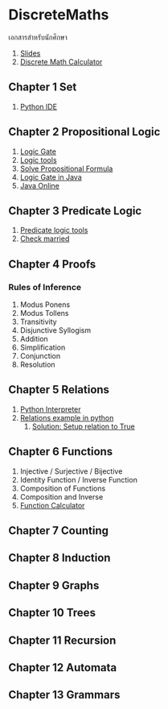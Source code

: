 # DiscreteMaths
เอกสารสำหรับนักศึกษา
1. [Slides](http://fivedots.coe.psu.ac.th/Software.coe/DiscreteMaths/Slides/)
1. [Discrete Math Calculator](https://www.mathcelebrity.com/lesplan.php?key=discrete)
## Chapter 1 Set
1. [Python IDE](https://www.onlinegdb.com/online_python_compiler)
## Chapter 2 Propositional Logic
1. [Logic Gate](https://academo.org/demos/logic-gate-simulator/)
1. [Logic tools](https://www.wolframalpha.com/examples/mathematics/discrete-mathematics/)
1. [Solve Propositional Formula](http://logictools.org/)
1. [Logic Gate in Java](http://fivedots.coe.psu.ac.th/Software.coe/DiscreteMaths/Code/Gate%20Logic/GateLogic.java)
1. [Java Online](https://www.jdoodle.com/online-java-compiler/)
## Chapter 3 Predicate Logic
1. [Predicate logic tools](https://www.umsu.de/trees/)
1. [Check married](file/married.js)
## Chapter 4 Proofs
### Rules of Inference
1. Modus Ponens
1. Modus Tollens
1. Transitivity
1. Disjunctive Syllogism
1. Addition
1. Simplification
1. Conjunction
1. Resolution
## Chapter 5 Relations
1. [Python Interpreter](https://www.programiz.com/python-programming/online-compiler/)
1. [Relations example in python](https://w3.cs.jmu.edu/mayfiecs/cs228/python/relations.py)
    1. [Solution: Setup relation to True](file/Relation.py)

## Chapter 6 Functions
1. Injective / Surjective / Bijective
1. Identity Function / Inverse Function
1. Composition of Functions
1. Composition and Inverse
1. [Function Calculator](https://www.symbolab.com/solver)
## Chapter 7 Counting

## Chapter 8 Induction

## Chapter 9 Graphs

## Chapter 10 Trees

## Chapter 11 Recursion

## Chapter 12 Automata

## Chapter 13 Grammars
